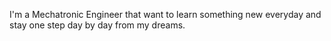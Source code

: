 I'm a Mechatronic Engineer that want to learn something new everyday and stay one step day by day from my dreams.
